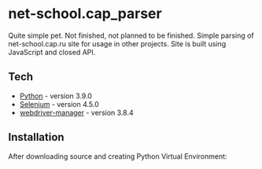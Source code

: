 # net-school.cap_parser
Quite simple pet. Not finished, not planned to be finished.
Simple parsing of net-school.cap.ru site for usage in other projects.
Site is built using JavaScript and closed API.

## Tech
- [Python](https://www.python.org/) - version 3.9.0
- [Selenium](https://www.selenium.dev/) - version 4.5.0
- [webdriver-manager](https://github.com/SergeyPirogov/webdriver_manager) - version 3.8.4

## Installation

After downloading source and creating Python Virtual Environment: